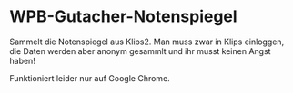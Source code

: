 # WPB-Gutacher-Notenspiegel
Sammelt die Notenspiegel aus Klips2. 
Man muss zwar in Klips einloggen, die Daten werden aber anonym gesammlt und ihr musst keinen Angst haben!

Funktioniert leider nur auf Google Chrome.
